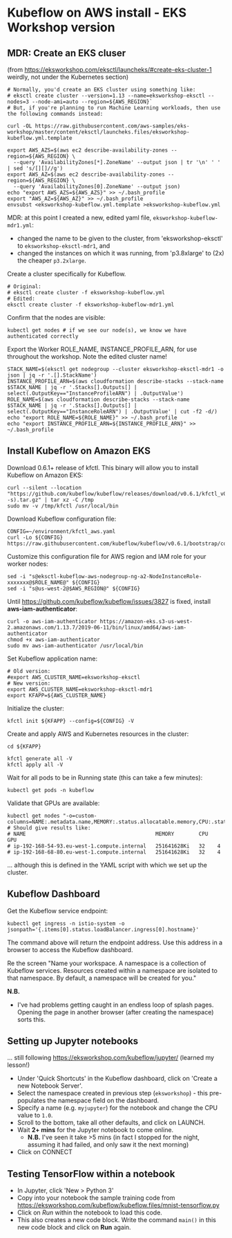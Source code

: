 # Kubeflow on AWS install - EKS Workshop version #

## MDR: Create an EKS cluser ##
(from https://eksworkshop.com/eksctl/launcheks/#create-eks-cluster-1 weirdly, not under the Kubernetes section)

```
# Normally, you'd create an EKS cluster using something like: 
# eksctl create cluster --version=1.13 --name=eksworkshop-eksctl --nodes=3 --node-ami=auto --region=${AWS_REGION}`
# But, if you're planning to run Machine Learning workloads, then use the following commands instead:

curl -OL https://raw.githubusercontent.com/aws-samples/eks-workshop/master/content/eksctl/launcheks.files/eksworkshop-kubeflow.yml.template

export AWS_AZS=$(aws ec2 describe-availability-zones --region=${AWS_REGION} \
  --query 'AvailabilityZones[*].ZoneName' --output json | tr '\n' ' ' | sed 's/[][]//g')
export AWS_AZ=$(aws ec2 describe-availability-zones --region=${AWS_REGION} \
  --query 'AvailabilityZones[0].ZoneName' --output json)
echo "export AWS_AZS=${AWS_AZS}" >> ~/.bash_profile
export "AWS_AZ=${AWS_AZ}" >> ~/.bash_profile
envsubst <eksworkshop-kubeflow.yml.template >eksworkshop-kubeflow.yml
```

MDR: at this point I created a new, edited yaml file, `eksworkshop-kubeflow-mdr1.yml`:
- changed the name to be given to the cluster, from 'eksworkshop-eksctl' to `eksworkshop-eksctl-mdr1`, and 
- changed the instances on which it was running, from 'p3.8xlarge' to (2x) the cheaper `p3.2xlarge`.

Create a cluster specifically for Kubeflow.
```
# Original:
# eksctl create cluster -f eksworkshop-kubeflow.yml
# Edited:
eksctl create cluster -f eksworkshop-kubeflow-mdr1.yml
```

Confirm that the nodes are visible:
```
kubectl get nodes # if we see our node(s), we know we have authenticated correctly
```

Export the Worker ROLE_NAME, INSTANCE_PROFILE_ARN, for use throughout the workshop.
Note the edited cluster name!
```
STACK_NAME=$(eksctl get nodegroup --cluster eksworkshop-eksctl-mdr1 -o json | jq -r '.[].StackName')
INSTANCE_PROFILE_ARN=$(aws cloudformation describe-stacks --stack-name $STACK_NAME | jq -r '.Stacks[].Outputs[] | select(.OutputKey=="InstanceProfileARN") | .OutputValue')
ROLE_NAME=$(aws cloudformation describe-stacks --stack-name $STACK_NAME | jq -r '.Stacks[].Outputs[] | select(.OutputKey=="InstanceRoleARN") | .OutputValue' | cut -f2 -d/)
echo "export ROLE_NAME=${ROLE_NAME}" >> ~/.bash_profile
echo "export INSTANCE_PROFILE_ARN=${INSTANCE_PROFILE_ARN}" >> ~/.bash_profile
```

## Install Kubeflow on Amazon EKS ##
Download 0.6.1+ release of kfctl. This binary will allow you to install Kubeflow on Amazon EKS:

```
curl --silent --location "https://github.com/kubeflow/kubeflow/releases/download/v0.6.1/kfctl_v0.6.1_$(uname -s).tar.gz" | tar xz -C /tmp
sudo mv -v /tmp/kfctl /usr/local/bin
```

Download Kubeflow configuration file:
```
CONFIG=~/environment/kfctl_aws.yaml
curl -Lo ${CONFIG} https://raw.githubusercontent.com/kubeflow/kubeflow/v0.6.1/bootstrap/config/kfctl_aws.yaml
```

Customize this configuration file for AWS region and IAM role for your worker nodes:
```
sed -i "s@eksctl-kubeflow-aws-nodegroup-ng-a2-NodeInstanceRole-xxxxxxx@$ROLE_NAME@" ${CONFIG}
sed -i "s@us-west-2@$AWS_REGION@" ${CONFIG}
```

Until https://github.com/kubeflow/kubeflow/issues/3827 is fixed, install **aws-iam-authenticator**:
```
curl -o aws-iam-authenticator https://amazon-eks.s3-us-west-2.amazonaws.com/1.13.7/2019-06-11/bin/linux/amd64/aws-iam-authenticator
chmod +x aws-iam-authenticator
sudo mv aws-iam-authenticator /usr/local/bin
``` 

Set Kubeflow application name:
```
# Old version:
#export AWS_CLUSTER_NAME=eksworkshop-eksctl
# New version:
export AWS_CLUSTER_NAME=eksworkshop-eksctl-mdr1
export KFAPP=${AWS_CLUSTER_NAME}
```

Initialize the cluster:
```
kfctl init ${KFAPP} --config=${CONFIG} -V
```

Create and apply AWS and Kubernetes resources in the cluster:
```
cd ${KFAPP}

kfctl generate all -V
kfctl apply all -V
```

Wait for all pods to be in Running state (this can take a few minutes):
```
kubectl get pods -n kubeflow
```

Validate that GPUs are available:
```
kubectl get nodes "-o=custom-columns=NAME:.metadata.name,MEMORY:.status.allocatable.memory,CPU:.status.allocatable.cpu,GPU:.status.allocatable.nvidia\.com/gpu"
# Should give results like:
# NAME                                          MEMORY        CPU   GPU
# ip-192-168-54-93.eu-west-1.compute.internal   251641628Ki   32    4
# ip-192-168-68-80.eu-west-1.compute.internal   251641628Ki   32    4
```
... although this is defined in the YAML script with which we set up the cluster.

## Kubeflow Dashboard ##
Get the Kubeflow service endpoint:
```
kubectl get ingress -n istio-system -o jsonpath='{.items[0].status.loadBalancer.ingress[0].hostname}'
```
The command above will return the endpoint address. Use this address in a browser to access the Kubeflow dashboard.

Re the screen "Name your workspace. A namespace is a collection of Kubeflow services. Resources created within a namespace are isolated to that namespace. By default, a namespace will be created for you."

**N.B.** 
- I've had problems getting caught in an endless loop of splash pages. Opening the page in another browser (after creating the  namespace) sorts this.

## Setting up Jupyter notebooks ##
... still following https://eksworkshop.com/kubeflow/jupyter/ (learned my lesson!)

- Under 'Quick Shortcuts' in the Kubeflow dashboard, click on 'Create a new Notebook Server'.
- Select the namespace created in previous step (`eksworkshop`) - this pre-populates the namespace field on the dashboard. 
- Specify a name (e.g. `myjupyter`) for the notebook and change the CPU value to `1.0`.
- Scroll to the bottom, take all other defaults, and click on LAUNCH.
- Wait **2+ mins** for the Jupyter notebook to come online. 
  - **N.B.** I've seen it take >5 mins (in fact I stopped for the night, assuming it had failed, and only saw it the next morning) 
- Click on CONNECT

## Testing TensorFlow within a notebook ##
- In Jupyter, click 'New > Python 3'
- Copy into your notebook the sample training code from https://eksworkshop.com/kubeflow/kubeflow.files/mnist-tensorflow.py
- Click on *Run* within the notebook to load this code.
- This also creates a new code block. Write the command `main()` in this new code block and click on **Run** again.






